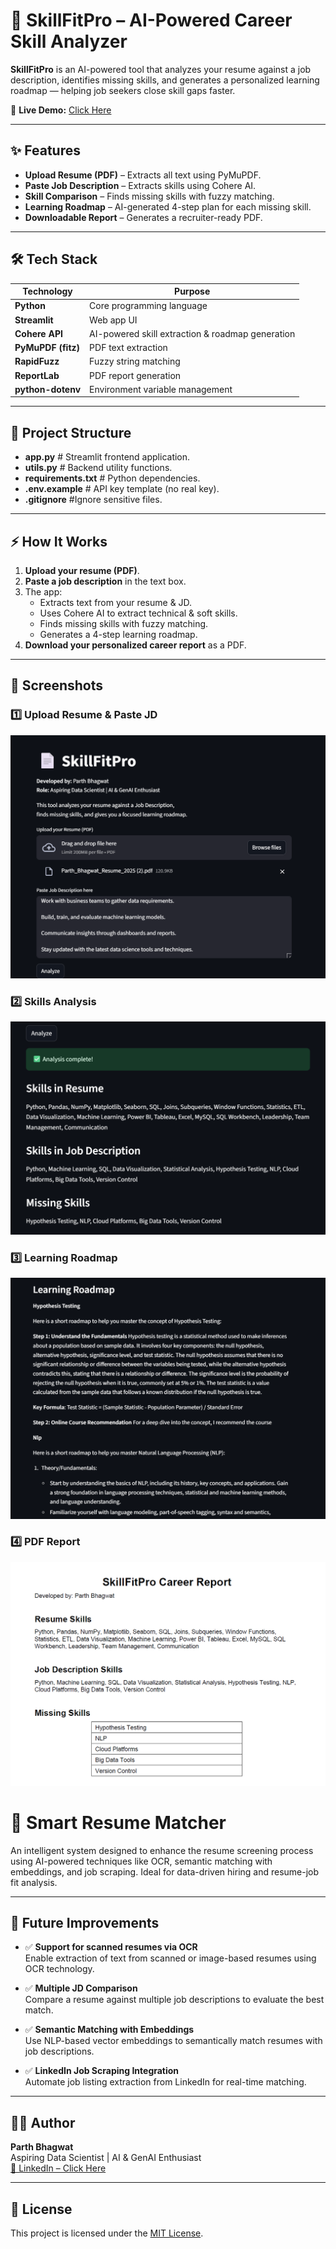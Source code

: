 # 📄 SkillFitPro – AI-Powered Career Skill Analyzer

**SkillFitPro** is an AI-powered tool that analyzes your resume against a job description, identifies missing skills, and generates a personalized learning roadmap — helping job seekers close skill gaps faster.

🚀 **Live Demo:** [Click Here](https://skillfitpro.streamlit.app/)  

---

## ✨ Features
- **Upload Resume (PDF)** – Extracts all text using PyMuPDF.
- **Paste Job Description** – Extracts skills using Cohere AI.
- **Skill Comparison** – Finds missing skills with fuzzy matching.
- **Learning Roadmap** – AI-generated 4-step plan for each missing skill.
- **Downloadable Report** – Generates a recruiter-ready PDF.

---

## 🛠 Tech Stack
| Technology | Purpose |
|------------|---------|
| **Python** | Core programming language |
| **Streamlit** | Web app UI |
| **Cohere API** | AI-powered skill extraction & roadmap generation |
| **PyMuPDF (fitz)** | PDF text extraction |
| **RapidFuzz** | Fuzzy string matching |
| **ReportLab** | PDF report generation |
| **python-dotenv** | Environment variable management |

---
## 📂 Project Structure
- **app.py** # Streamlit frontend application.
- **utils.py** # Backend utility functions.
- **requirements.txt** # Python dependencies.
- **.env.example**  # API key template (no real key).
- **.gitignore** #Ignore sensitive files.

---

## ⚡ How It Works
1. **Upload your resume (PDF)**.
2. **Paste a job description** in the text box.
3. The app:
   - Extracts text from your resume & JD.
   - Uses Cohere AI to extract technical & soft skills.
   - Finds missing skills with fuzzy matching.
   - Generates a 4-step learning roadmap.
4. **Download your personalized career report** as a PDF.

---

## 📸 Screenshots

### 1️⃣ Upload Resume & Paste JD
![Upload Resume](https://github.com/parthbhagwat22/skillfitpro-career-skill-analyzer/blob/a93599d0fad410edbec3055eebc71bd9d8370a09/screenshots/upload_resume/Screenshot%202025-08-08%20140336.png)

### 2️⃣ Skills Analysis
![Analysis Results](https://github.com/parthbhagwat22/skillfitpro-career-skill-analyzer/blob/a93599d0fad410edbec3055eebc71bd9d8370a09/screenshots/skill_comparison/Screenshot%202025-08-08%20140425.png)

### 3️⃣ Learning Roadmap
![Learning Roadmap](https://github.com/parthbhagwat22/skillfitpro-career-skill-analyzer/blob/a93599d0fad410edbec3055eebc71bd9d8370a09/screenshots/roadmap/Screenshot%202025-08-08%20140457.png)

### 4️⃣ PDF Report
![PDF Report](https://github.com/parthbhagwat22/skillfitpro-career-skill-analyzer/blob/a93599d0fad410edbec3055eebc71bd9d8370a09/screenshots/pdf_report/Screenshot%202025-08-08%20140543.png)


# 🚀 Smart Resume Matcher

An intelligent system designed to enhance the resume screening process using AI-powered techniques like OCR, semantic matching with embeddings, and job scraping. Ideal for data-driven hiring and resume-job fit analysis.

---

## 🚀 Future Improvements

- ✅ **Support for scanned resumes via OCR**  
  Enable extraction of text from scanned or image-based resumes using OCR technology.

- ✅ **Multiple JD Comparison**  
  Compare a resume against multiple job descriptions to evaluate the best match.

- ✅ **Semantic Matching with Embeddings**  
  Use NLP-based vector embeddings to semantically match resumes with job descriptions.

- ✅ **LinkedIn Job Scraping Integration**  
  Automate job listing extraction from LinkedIn for real-time matching.

---

## 👨‍💻 Author

**Parth Bhagwat**  
Aspiring Data Scientist | AI & GenAI Enthusiast  
[🔗 LinkedIn – Click Here](https://www.linkedin.com/in/parthbhagwat/)

---

## 📜 License

This project is licensed under the [MIT License](./LICENSE).
